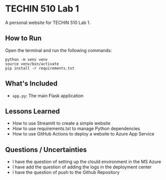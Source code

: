 # TECHIN 510 Lab 1

A personal website for TECHIN 510 Lab 1.

## How to Run

Open the terminal and run the following commands:

```
python -m venv venv
source venv/bin/activate
pip install -r requirements.txt
```

## What's Included

- `app.py`: The main Flask application

## Lessons Learned

- How to use Streamlit to create a simple website
- How to use requirements.txt to manage Python dependencies
- How to use GitHub Actions to deploy a website to Azure App Service


## Questions / Uncertainties

- l have the question of setting up the clould environment in the MS Azure 
- l have add the question of adding the logs in the deployment center
- l have the question of push to the Github Repository
